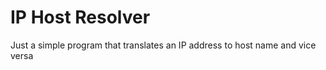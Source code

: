 # IP Host Resolver

Just a simple program that translates an IP address to host name and vice versa
